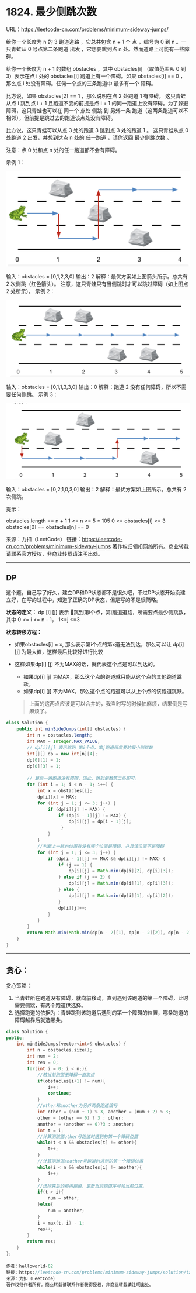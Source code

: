 # 1824. 最少侧跳次数

URL：https://leetcode-cn.com/problems/minimum-sideway-jumps/

给你一个长度为 n 的 3 跑道道路 ，它总共包含 n + 1 个 点 ，编号为 0 到 n 。一只青蛙从 0 号点第二条跑道 出发 ，它想要跳到点 n 处。然而道路上可能有一些障碍。

给你一个长度为 n + 1 的数组 obstacles ，其中 obstacles[i] （取值范围从 0 到 3）表示在点 i 处的 obstacles[i] 跑道上有一个障碍。如果 obstacles[i] == 0 ，那么点 i 处没有障碍。任何一个点的三条跑道中 最多有一个 障碍。

比方说，如果 obstacles[2] == 1 ，那么说明在点 2 处跑道 1 有障碍。
这只青蛙从点 i 跳到点 i + 1 且跑道不变的前提是点 i + 1 的同一跑道上没有障碍。为了躲避障碍，这只青蛙也可以在 同一个 点处 侧跳 到 另外一条 跑道（这两条跑道可以不相邻），但前提是跳过去的跑道该点处没有障碍。

比方说，这只青蛙可以从点 3 处的跑道 3 跳到点 3 处的跑道 1 。
这只青蛙从点 0 处跑道 2 出发，并想到达点 n 处的 任一跑道 ，请你返回 最少侧跳次数 。

注意：点 0 处和点 n 处的任一跑道都不会有障碍。

 

示例 1：

<img src="../lc_images/image-20210417102012537.png" alt="image-20210417102012537" style="zoom:50%;" />

输入：obstacles = [0,1,2,3,0]
输出：2 
解释：最优方案如上图箭头所示。总共有 2 次侧跳（红色箭头）。
注意，这只青蛙只有当侧跳时才可以跳过障碍（如上图点 2 处所示）。
示例 2：

<img src="../lc_images/image-20210417102044927.png" alt="image-20210417102044927" style="zoom:50%;" />

输入：obstacles = [0,1,1,3,3,0]
输出：0
解释：跑道 2 没有任何障碍，所以不需要任何侧跳。
示例 3：

<img src="../lc_images/image-20210417102113700.png" alt="image-20210417102113700" style="zoom:50%;" />

输入：obstacles = [0,2,1,0,3,0]
输出：2
解释：最优方案如上图所示。总共有 2 次侧跳。


提示：

obstacles.length == n + 1
1 <= n <= 5 * 105
0 <= obstacles[i] <= 3
obstacles[0] == obstacles[n] == 0

来源：力扣（LeetCode）
链接：https://leetcode-cn.com/problems/minimum-sideway-jumps
著作权归领扣网络所有。商业转载请联系官方授权，非商业转载请注明出处。

---

## DP

这个题，自己写了好久，建立DP和DP状态都不是很久吧，不过DP状态开始没建立好，在写的过程中，知道了正确的DP状态，但是写的不是很简略。

**状态的定义：** dp [i] [j] 表示  🐸跳到第i个点，第j跑道道路，所需要点最少侧跳数， 其中 0 <= i <= n - 1， 1<=j <=3

**状态转移方程：**

-  如果obstacles[i] = x,  那么表示第i个点的第x道无法到达，那么可以让 dp[i] [j] 为最大值，这样最后比较好进行比较

- 这样如果dp[i] [j] 不为MAX的话，就代表这个点是可以到达的。

  - 如果dp[i] [j] 为MAX，那么这个点的跑道就只能从这个点的其他跑道跳跃。
  - 如果dp[i] [j] 不为MAX，那么这个点的跑道可以从上个点的该跑道跳跃。

  > 上面的这两点应该是可以合并的，我当时写的时候怕麻烦，结果倒是写麻烦了。

```java
class Solution {
    public int minSideJumps(int[] obstacles) {
        int n = obstacles.length;
        int MAX = Integer.MAX_VALUE;
        // dp[i][j] 表示跳到 第i个点，第j跑道所需要的最小侧跳数
        int[][] dp = new int[n][4];
        dp[0][1] = 1;
        dp[0][3] = 1;

        // 最后一跳跑道没有障碍，因此，跳到倒数第二条即可。
        for (int i = 1; i < n - 1; i++) {
            int x = obstacles[i];
            dp[i][x] = MAX;
            for (int j = 1; j <= 3; j++) {
                if (dp[i][j] != MAX) {
                    if (dp[i - 1][j] != MAX) {
                        dp[i][j] = dp[i - 1][j];
                     }
                }
            }
            //判断上一跳的位置有没有哪个位置是障碍，并且该位置不是障碍
            for (int j = 1; j <= 3; j++) {
                if (dp[i - 1][j] == MAX && dp[i][j] != MAX) {
                    if (j == 1) {
                        dp[i][j] = Math.min(dp[i][2], dp[i][3]);
                    } else if (j == 2) {
                        dp[i][j] = Math.min(dp[i][1], dp[i][3]);
                    } else {
                        dp[i][j] = Math.min(dp[i][1], dp[i][2]);
                    }
                    dp[i][j]++;
                }
            }
        }
        return Math.min(Math.min(dp[n - 2][1], dp[n - 2][2]), dp[n - 2][3]);
    }
}
```

---

## 贪心：

贪心策略：

1. 当青蛙所在跑道没有障碍，就向前移动，直到遇到该跑道的第一个障碍，此时需要侧跳，有两个跑道供选择。
2. 选择跑道的依据为：青蛙跳到该跑道后遇到的第一个障碍的位置，哪条跑道的障碍越靠后就选哪条。

```c++
class Solution {
public:
    int minSideJumps(vector<int>& obstacles) {
        int n = obstacles.size();
        int num = 2;
        int res = 0;
        for(int i = 0; i < n;){
            //若当前跑道无障碍一直前进
            if(obstacles[i+1] != num){
                i++;
                continue;
            }
            //other和another为另外两条跑道编号
            int other = (num + 1) % 3, another = (num + 2) % 3;
            other = (other == 0) ? 3 : other;
            another = (another == 0)?3 : another;
            int t = i;
            //计算测跳道other号跑道时遇到的第一个障碍位置
            while(t < n && obstacles[t] != other){
                t++;
            }
            //计算测跳道another号跑道时遇到的第一个障碍位置
            while(i < n && obstacles[i] != another){
                i++;
            }
            //选择靠后的那条跑道，更新当前跑道序号和当前位置。
            if(t > i){
                num = other;
            }else{
                num = another;
            }
            i = max(t, i) - 1;
            res++;
        }
        return res;
    }
};

作者：helloworld-62
链接：https://leetcode-cn.com/problems/minimum-sideway-jumps/solution/tan-xin-jiu-hao-by-helloworld-62-1eum/
来源：力扣（LeetCode）
著作权归作者所有。商业转载请联系作者获得授权，非商业转载请注明出处。
```



